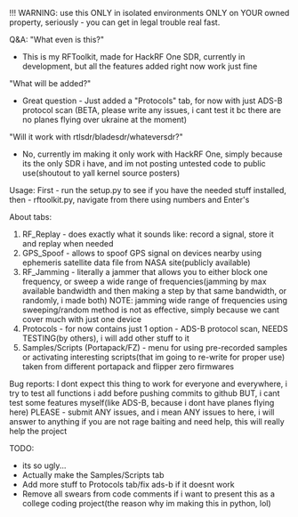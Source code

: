!!! WARNING: use this ONLY in isolated environments ONLY on YOUR owned property, seriously - you can get in legal trouble real fast.

Q&A:
"What even is this?"
- This is my RFToolkit, made for HackRF One SDR, currently in development, but all the features added right now work just fine
  
"What will be added?"
- Great question - Just added a "Protocols" tab, for now with just ADS-B protocol scan (BETA, please write any issues, i cant test it bc there are no planes flying over ukraine at the moment)
  
"Will it work with rtlsdr/bladesdr/whateversdr?"
- No, currently im making it only work with HackRF One, simply because its the only SDR i have, and im not posting untested code to public use(shoutout to yall kernel source posters)

Usage: First - run the setup.py to see if you have the needed stuff installed, then - rftoolkit.py, navigate from there using numbers and Enter's

About tabs:
1. RF_Replay - does exactly what it sounds like: record a signal, store it and replay when needed
2. GPS_Spoof - allows to spoof GPS signal on devices nearby using ephemeris satellite data file from NASA site(publicly available)
3. RF_Jamming - literally a jammer that allows you to either block one frequency, or sweep a wide range of frequencies(jamming by max available bandwidth and then making a step by that same bandwidth, or randomly, i made both) NOTE: jamming wide range of frequencies using sweeping/random method is not as effective, simply because we cant cover much with just one device
4. Protocols - for now contains just 1 option - ADS-B protocol scan, NEEDS TESTING(by others), i will add other stuff to it
5. Samples/Scripts (Portapack/FZ) - menu for using pre-recorded samples or activating interesting scripts(that im going to re-write for proper use) taken from different portapack and flipper zero firmwares

Bug reports:
I dont expect this thing to work for everyone and everywhere, i try to test all functions i add before pushing commits to github
BUT, i cant test some features myself(like ADS-B, because i dont have planes flying here)
PLEASE - submit ANY issues, and i mean ANY issues to here, i will answer to anything if you are not rage baiting and need help, this will really help the project

TODO:

- its so ugly...
- Actually make the Samples/Scripts tab
- Add more stuff to Protocols tab/fix ads-b if it doesnt work
- Remove all swears from code comments if i want to present this as a college coding project(the reason why im making this in python, lol)
